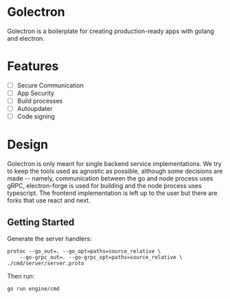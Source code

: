 # Golectron

Golectron is a boilerplate for creating production-ready apps with golang and electron. 

# Features

- [ ] Secure Communication
- [ ] App Security
- [ ] Build processes
- [ ] Autoupdater
- [ ] Code signing

# Design

Golectron is only meant for single backend service implementations. We try to keep the tools used as agnostic as possible, although some decisions are made -- namely, communication between the go and node process uses gRPC, electron-forge is used for building and the node process uses typescript. The frontend implementation is left up to the user but there are forks that use react and next.

## Getting Started 

Generate the server handlers:
```
protoc --go_out=. --go_opt=paths=source_relative \
    --go-grpc_out=. --go-grpc_opt=paths=source_relative \
./cmd/server/server.proto
```

Then run:
```
go run engine/cmd
```